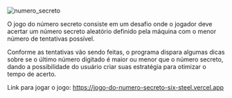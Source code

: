 ![numero_secreto](https://github.com/Marcos170400/jogo-do-numero-secreto/assets/137320023/4b02aede-29e3-4f8a-b2de-5a8592c869e8)

O jogo do número secreto consiste em um desafio onde o jogador deve acertar um número secreto aleatório definido pela máquina com o menor número de tentativas possível.

Conforme as tentativas vão sendo feitas, o programa dispara algumas dicas sobre se o último número digitado é maior ou menor que o número secreto, dando a possibilidade do usuário criar suas estratégia para otimizar o tempo de acerto.

Link para jogar o jogo: https://jogo-do-numero-secreto-six-steel.vercel.app
